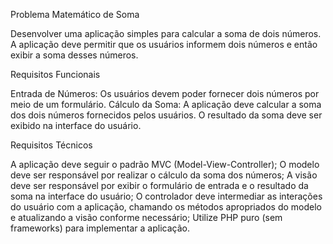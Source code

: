 Problema Matemático de Soma

Desenvolver uma aplicação simples para calcular a soma de dois números. A aplicação deve permitir que os usuários informem dois números e então exibir a soma desses números.

Requisitos Funcionais

Entrada de Números: Os usuários devem poder fornecer dois números por meio de um formulário.
Cálculo da Soma: A aplicação deve calcular a soma dos dois números fornecidos pelos usuários. O resultado da soma deve ser exibido na interface do usuário.

Requisitos Técnicos

 A aplicação deve seguir o padrão MVC (Model-View-Controller);
 O modelo deve ser responsável por realizar o cálculo da soma dos números;
 A visão deve ser responsável por exibir o formulário de entrada e o resultado da soma na interface do usuário;
 O controlador deve intermediar as interações do usuário com a aplicação, chamando os métodos apropriados do modelo e atualizando a visão conforme necessário;
Utilize PHP puro (sem frameworks) para implementar a aplicação.



















